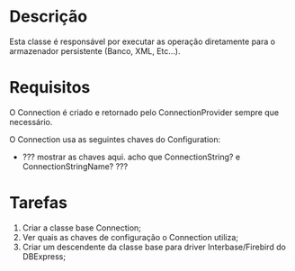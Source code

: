 # Descrição #
Esta classe é responsável por executar as operação diretamente para o armazenador persistente (Banco, XML, Etc...).

# Requisitos #
O Connection é criado e retornado pelo ConnectionProvider sempre que necessário.

O Connection usa as seguintes chaves do Configuration:
  * ??? mostrar as chaves aqui. acho que ConnectionString? e ConnectionStringName? ???

# Tarefas #
  1. Criar a classe base Connection;
  1. Ver quais as chaves de configuração o Connection utiliza;
  1. Criar um descendente da classe base para driver Interbase/Firebird do DBExpress;